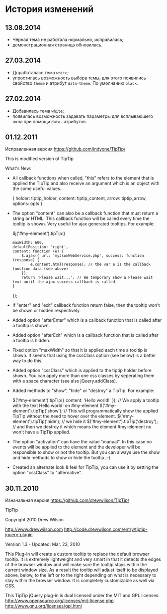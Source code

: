 # История изменений

## 13.08.2014

- Чёрная тема не работала нормально, исправилась;
- демонстрационная страница обновилась.


## 27.03.2014

- Доработалась тема `white`;
- упростилась возможность выбора темы, для этого появились свойство `theme` и атрибут `data-theme`. По умолчанию `black`.



## 27.02.2014

- Добавилась тема `white`;
- появилась возможность задавать параметры для всплывающего окна при помощи `data-` атрибутов.



## 01.12.2011

Исправленная версия
https://github.com/indyone/TipTip/

This is modified version of TipTip

What's New:

* All callback functions when called, "this" refers to the element that is applied the TipTip and also receive an argument which is an object with the some useful values.

    { holder: tiptip_holder, content: tiptip_content, arrow: tiptip_arrow, options: opts }

* The option "content" can also be a callback function that must return a string or HTML. This callback function will be called every time the tooltip is shown. Very useful for ajax generated tooltips. For example:

	$j('#my-element').tipTip({

	  maxWidth: 600,
	  defaultPosition: 'right',
	  content: function (e) {
		  $.ajax({ url: 'myJsonWebService.php', success: function (response) {
			  e.content.html(response); // the var e is the callback function data (see above)
		  });
		  return 'Please wait...'; // We temporary show a Please wait text until the ajax success callback is called.
	  }

	});

* If "enter" and "exit" callback function return false, then the tooltip won't be shown or hidden respectively.

* Added option "afterEnter" which is a callback function that is called after a tooltip is shown.

* Added option "afterExit" which is a callback function that is called after a tooltip is hidden.

* Fixed option "maxWidth" so that it is applied each time a tooltip is shown. It seems that using the cssClass option (see below) is a better way to do this.

* Added option "cssClass" which is applied to the tiptip holder before shown. You can apply more than one css classes by seperating them with a space character (see also jQuery.addClass).

* Added methods to "show", "hide" or "destroy" a TipTip. For example:

	$('#my-element').tipTip({ content: 'Hello world!' }); // We apply a tooltip with the text Hello world! on #my-element $('#my-element').tipTip('show'); // This will programmatically show the applied TipTip without the need to hover over the element. $('#my-element').tipTip('hide'); // we hide it $('#my-element').tipTip('destroy'); // and then we destroy it which means the element #my-element no won't have a TipTip applied.

* The option "activation" can have the value "manual". In this case no events will be applied to the element and the developer will be responsible to show or not the tooltip. But you can always use the show and hide methods to show or hide the tooltip ;-)

* Created an alternate look & feel for TipTip, you can use it by setting the option "cssClass" to "alternative".



## 30.11.2010

Изначальная версия
https://github.com/drewwilson/TipTip/

TipTip

Copyright 2010 Drew Wilson

http://www.drewwilson.com
http://code.drewwilson.com/entry/tiptip-jquery-plugin

Version 1.3   -   Updated: Mar. 23, 2010

This Plug-In will create a custom tooltip to replace the default
browser tooltip. It is extremely lightweight and very smart in
that it detects the edges of the browser window and will make sure
the tooltip stays within the current window size. As a result the
tooltip will adjust itself to be displayed above, below, to the left 
or to the right depending on what is necessary to stay within the
browser window. It is completely customizable as well via CSS.

This TipTip jQuery plug-in is dual licensed under the MIT and GPL licenses:
http://www.opensource.org/licenses/mit-license.php
http://www.gnu.org/licenses/gpl.html
